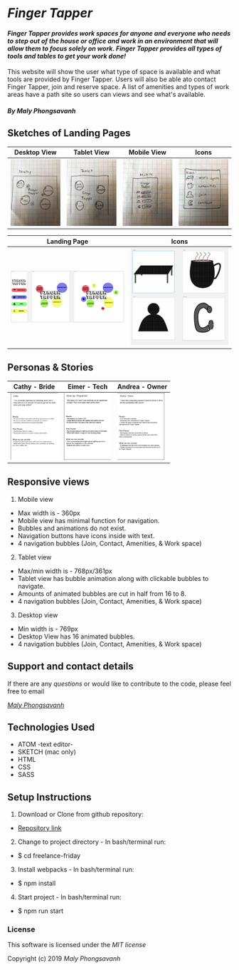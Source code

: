 # _Finger Tapper_ #

#### _Finger Tapper provides work spaces for anyone and everyone who needs to step out of the house or office and work in an environment that will allow them to focus solely on work. Finger Tapper provides all types of tools and tables to get your work done!_

This website will show the user what type of space is available and what tools are provided by Finger Tapper. Users will also be able ato contact Finger Tapper, join and reserve space. A list of amenities and types of work areas have a path site so users can views and see what's available.

##### By _Maly Phongsavanh_

## Sketches of Landing Pages

Desktop View | Tablet View | Mobile View | Icons |
--------------- | ------------- | ------------- | ---------------
<img src="READMEimgs/desktop.jpg" height="150px"> | <img src="READMEimgs/tablet.jpg" height="150px"> | <img src="READMEimgs/mobile.jpg" height="150px"> | <img src="READMEimgs/icons.jpg" height="150px">

Landing Page | Icons |
--------------- | ------------- |
<img src="READMEimgs/landing-pages.png"> | <img src="READMEimgs/symbols.png">


## Personas & Stories

Cathy - Bride | Eimer - Tech | Andrea - Owner |
------------- | ------------- | ------------- |
<img src="READMEimgs/Cathy.png" height="150px"> | <img src="READMEimgs/Eimer.png" height="150px"> | <img src="READMEimgs/Andrea.png" height="150px">

## Responsive views
1. Mobile view
  * Max width is - 360px
  * Mobile view has minimal function for navigation.
  * Bubbles and animations do not exist.
  * Navigation buttons have icons inside with text.
  * 4 navigation bubbles (Join, Contact, Amenities, & Work space)

2. Tablet view
  * Max/min width is - 768px/361px
  * Tablet view has bubble animation along with clickable bubbles to navigate.
  * Amounts of animated bubbles are cut in half from 16 to 8.
  * 4 navigation bubbles (Join, Contact, Amenities, & Work space)

3. Desktop view
  * Min width is - 769px
  * Desktop View has 16 animated bubbles.
  * 4 navigation bubbles (Join, Contact, Amenities, & Work space)



## Support and contact details

If there are any _questions_ or would like to contribute to the code, please feel free to email

_[Maly Phongsavanh](mailto:phongsavanh619@icloud.com)_

## Technologies Used

* ATOM -text editor-
* SKETCH (mac only)
* HTML
* CSS
* SASS

## Setup Instructions

1. Download or Clone from github repository:
  * [Repository link](https://github.com/MalyPhong619/freelance-friday.git)

2. Change to project directory - In bash/terminal run:
  * $ cd freelance-friday

3. Install webpacks - In bash/terminal run:
  * $ npm install

4. Start project - In bash/terminal run:
  * $ npm run start

### License
This software is licensed under the _MIT license_

Copyright (c) 2019 _Maly Phongsavanh_
